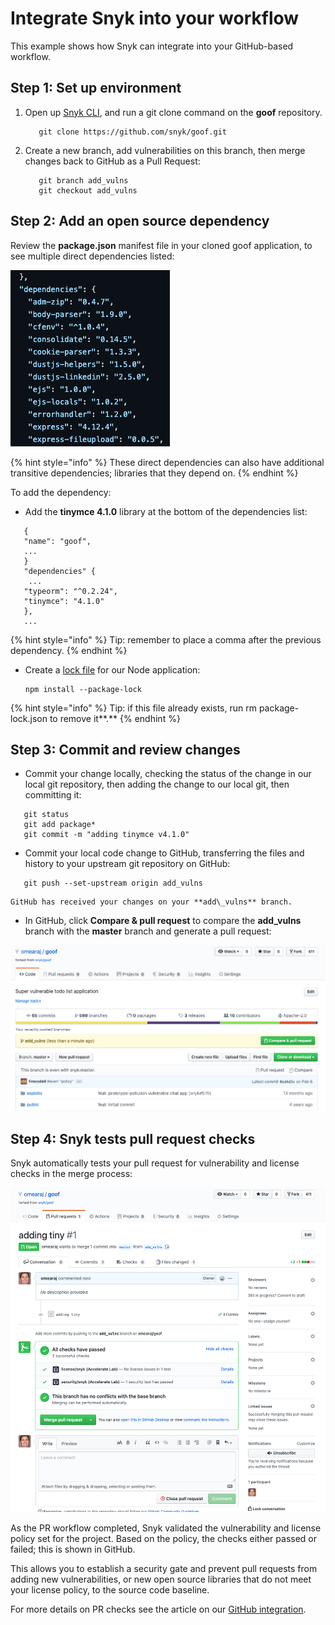 # Integrate Snyk into your workflow

This example shows how Snyk can integrate into your GitHub-based workflow.

## Step 1: Set up environment

1. Open up [Snyk CLI](https://docs.snyk.io/snyk-cli), and run a git clone command on the **goof** repository.  

   ```text
      git clone https://github.com/snyk/goof.git
   ```

2. Create a new branch, add vulnerabilities on this branch, then merge changes back to GitHub as a Pull Request: 

   ```text
      git branch add_vulns
      git checkout add_vulns
   ```

## Step 2: Add an open source dependency

Review the **package.json** manifest file in your cloned goof application, to see multiple direct dependencies listed:

![](../../.gitbook/assets/dependencies.png)


{% hint style="info" %}
These direct dependencies can also have additional transitive dependencies; libraries that they depend on.
{% endhint %}

To add the dependency:

* Add the **tinymce 4.1.0** library at the bottom of the dependencies list:  

```text
   {
   "name": "goof",
   ...
   }
   "dependencies" {
    ...
   "typeorm": "^0.2.24",
   "tinymce": "4.1.0"
   },
   ...
```

{% hint style="info" %}
Tip: remember to place a comma after the previous dependency.
{% endhint %}

* Create a [lock file](https://docs.npmjs.com/files/package-lock.json) for our Node application:

  ```text
  npm install --package-lock
  ```

{% hint style="info" %}
Tip: if this file already exists, run rm package-lock.json to remove it**.**
{% endhint %}

## Step 3: Commit and review changes

* Commit your change locally, checking the status of the change in our local git repository, then adding the change to our local git, then committing it:  

```text
   git status
   git add package*
   git commit -m "adding tinymce v4.1.0"
```

* Commit your local code change to GitHub, transferring the files and history to your upstream git repository on GitHub:  

```text
   git push --set-upstream origin add_vulns
```

```text
GitHub has received your changes on your **add\_vulns** branch.
```

* In GitHub, click **Compare & pull request** to compare the **add\_vulns** branch with the **master** branch and generate a pull request:

![click-compare.png](../../.gitbook/assets/click-compare.png)


## Step 4: Snyk tests pull request checks

Snyk automatically tests your pull request for vulnerability and license checks in the merge process:

![](../../.gitbook/assets/snyk_vuln_lic_check.png)


As the PR workflow completed, Snyk validated the vulnerability and license policy set for the project. Based on the policy, the checks either passed or failed; this is shown in GitHub.

This allows you to establish a security gate and prevent pull requests from adding new vulnerabilities, or new open source libraries that do not meet your license policy, to the source code baseline.

For more details on PR checks see the article on our [GitHub integration](https://support.snyk.io/hc/en-us/articles/360004032117).


